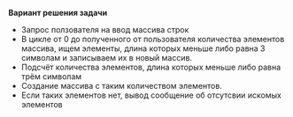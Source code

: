 **Вариант решения задачи**

- Запрос ползователя на ввод массива строк
- В цикле от 0 до полученного от пользователя количества элементов массива, ищем элементы, длина которых меньше либо равна 3 символам и записываем их в новый массив.
- Подсчёт количества элементов, длина которых меньше либо равна трём символам
- Создание массива с таким количеством элементов.
- Если таких элементов нет, вывод сообщение об отсутсвии искомых элементов
